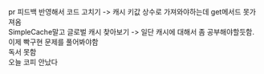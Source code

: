 pr 피드백 반영해서 코드 고치기   -> 캐시 키값 상수로 가져와야하는데 get메서드 못가져옴    
SimpleCache말고 글로벌 캐시 찾아보기   -> 일단 캐시에 대해서 좀 공부해야할듯함.   
이제 빡구현 문제를 풀어봐야함                                    
독서 못함   
오늘 코피 안났다     
